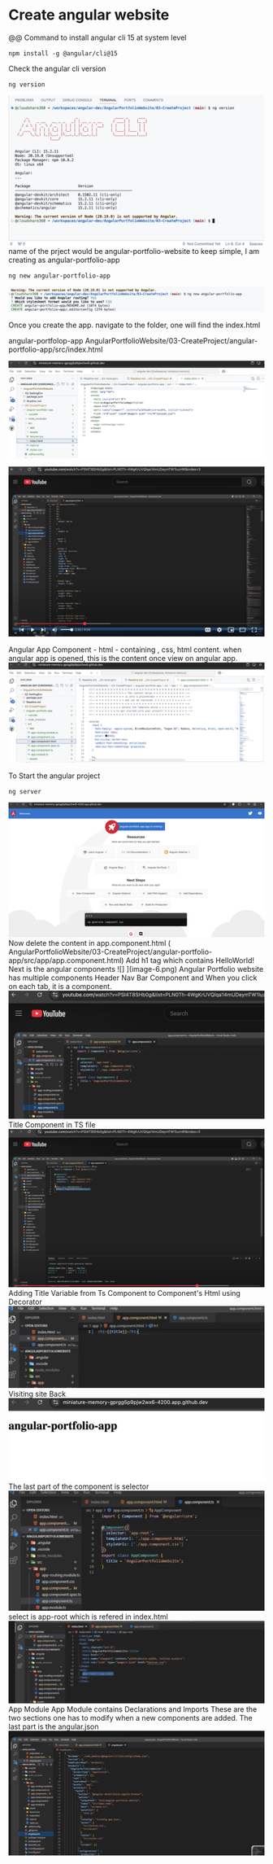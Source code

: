 # Create angular website
@@ Command to install angular cli 15 at system level
```
npm install -g @angular/cli@15
```
Check the angular cli version
```
ng version
```
![alt text](image.png)
name of the prject would be angular-portfolio-website
to keep simple, I am creating as angular-portfolio-app
```
ng new angular-portfolio-app
```
![alt text](image-1.png)

Once you create the app. navigate to the folder, one will find the index.html

angular-portfolop-app
AngularPortfolioWebsite/03-CreateProject/angular-portfolio-app/src/index.html

![alt text](image-2.png)


![alt text](image-3.png)

Angular App Component - html - containing , css, html content.
when angular app is opened, this is the content once view on angular app.
![alt text](image-4.png)

To Start the angular project
```
ng server
```
![alt text](image-5.png)
Now delete the content in app.component.html ( AngularPortfolioWebsite/03-CreateProject/angular-portfolio-app/src/app/app.component.html)
Add h1 tag which contains HelloWorld!
Next is the angular components 
![]
](image-6.png)
Angular Portfolio website has multiple components
Header
Nav Bar Component
and When you click on each tab, it is a component.
![alt text](image-7.png)
Title Component in TS file
![alt text](image-8.png)
Adding Title Variable from Ts Component to Component's Html using Decorator
![alt text](image-9.png)
Visiting site Back
![alt text](image-10.png)
The last part of the component is selector
![alt text](image-11.png)
select is app-root which is refered in index.html
![alt text](image-12.png)
App Module
App Module contains Declarations and Imports
These are the two sections one has to modify when a new components are added.
The last part is the angular.json
![alt text](image-13.png)
